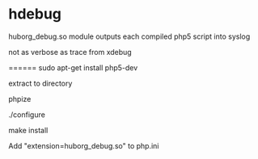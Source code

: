 hdebug
======

huborg_debug.so module outputs each compiled php5 script into syslog

not as verbose as trace from xdebug

======
sudo apt-get install php5-dev

extract to directory

phpize

./configure

make install

Add "extension=huborg_debug.so" to php.ini
